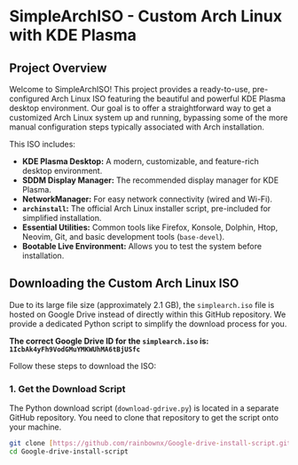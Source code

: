 # SimpleArchISO - Custom Arch Linux with KDE Plasma

## Project Overview

Welcome to SimpleArchISO! This project provides a ready-to-use, pre-configured Arch Linux ISO featuring the beautiful and powerful KDE Plasma desktop environment. Our goal is to offer a straightforward way to get a customized Arch Linux system up and running, bypassing some of the more manual configuration steps typically associated with Arch installation.

This ISO includes:
* **KDE Plasma Desktop:** A modern, customizable, and feature-rich desktop environment.
* **SDDM Display Manager:** The recommended display manager for KDE Plasma.
* **NetworkManager:** For easy network connectivity (wired and Wi-Fi).
* **`archinstall`:** The official Arch Linux installer script, pre-included for simplified installation.
* **Essential Utilities:** Common tools like Firefox, Konsole, Dolphin, Htop, Neovim, Git, and basic development tools (`base-devel`).
* **Bootable Live Environment:** Allows you to test the system before installation.

## Downloading the Custom Arch Linux ISO

Due to its large file size (approximately 2.1 GB), the `simplearch.iso` file is hosted on Google Drive instead of directly within this GitHub repository. We provide a dedicated Python script to simplify the download process for you.

**The correct Google Drive ID for the `simplearch.iso` is: `1IcbAk4yFh9VodGMuYMKWUhMA6tBjUSfc`**

Follow these steps to download the ISO:

### 1. Get the Download Script

The Python download script (`download-gdrive.py`) is located in a separate GitHub repository. You need to clone that repository to get the script onto your machine.

```bash
git clone [https://github.com/rainbownx/Google-drive-install-script.git](https://github.com/rainbownx/Google-drive-install-script.git)
cd Google-drive-install-script
